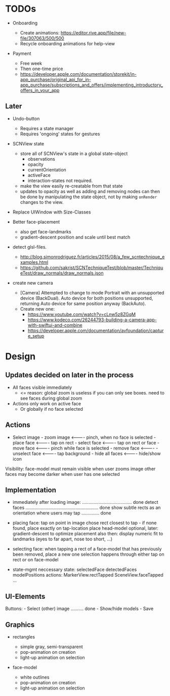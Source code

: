 #  TODOs


- Onboarding
    - Create animations: https://editor.rive.app/file/new-file/307063/500/500
    - Recycle onboarding animations for help-view

- Payment
    - Free week
    - Then one-time price
    - https://developer.apple.com/documentation/storekit/in-app_purchase/original_api_for_in-app_purchase/subscriptions_and_offers/implementing_introductory_offers_in_your_app


## Later

- Undo-button
	- Requires a state manager
	- Requires 'ongoing' states for gestures

- SCNView state
    - store all of SCNView's state in a global state-object
        - observations
        - opacity
        - currentOrientation
        - activeFace
        - interaction-states not required.
    - make the view easily re-creatable from that state
    - updates to opacity as well as adding and removing nodes can then be done by manipulating the state object, not by making `onRender` changes to the view.

- Replace UIWindow with Size-Classes

- Better face-placement
    - also get face-landmarks
    - gradient-descent position and scale until best match

- detect glsl-files. 
    - http://blog.simonrodriguez.fr/articles/2015/08/a_few_scntechnique_examples.html
    - https://github.com/sakrist/SCNTechniqueTest/blob/master/TechniqueTest/draw_normals/draw_normals.json

- create new camera
    - [Camera] Attempted to change to mode Portrait with an unsupported device (BackDual). Auto device for both positions unsupported, returning Auto device for same position anyway (BackAuto).
    - Create new one:
        - https://www.youtube.com/watch?v=cLnw5z8ZGqM
        - https://www.kodeco.com/26244793-building-a-camera-app-with-swiftui-and-combine
        - https://developer.apple.com/documentation/avfoundation/capture_setup


# Design

## Updates decided on later in the process

- All faces visible immediately
    - <= reason: global zoom is useless if you can only see boxes. need to see faces during global zoom
- Actions only work on active face
    - Or globally if no face selected

## Actions

- Select image
        - zoom image            <---- pinch,         when no face is selected
        - place face            <---- tap on rect
        - select face           <---- tap on rect or face
                - move face     <---- pinch          while face is selected
                - remove face   <----
        - unselect face         <---- tap background 
        - hide all faces        <---- hide/show icon
    

Visibility:
    face-model must remain visible when user zooms image
    other faces may become darker when user has one selected
    
    
    

## Implementation

- immediately after loading image: ....................................... done
    detect faces ......................................................... done
    show subtle rects as an orientation where users may tap .............. done

- placing face:
    tap on point in image
        chose rect closest to tap - if none found, place exactly on tap-location
        place head-model
        optional, later: gradient-descent to optimize placement
                        also then: display numeric fit to landmarks (eyes to far apart, nose too short, ...)


- selecting face:
    when tapping a rect of a face-model that has previously been removed, place a new one
    selection happens through either tap on rect or on face-model


- state-mgmt
    neccessary state:
        selectedFace
        detectedFaces
        modelPositions
    actions:
        MarkerView.rectTapped
        SceneView.faceTapped
        ...
        

## UI-Elements

Buttons:
    - Select (other) image .......... done
    - Show/hide models
    - Save


## Graphics

- rectangles
    - simple gray, semi-transparent
    - pop-animation on creation
    - light-up animation on selection

- face-model
    - white outlines
    - pop-animation on creation
    - light-up animation on selection
    

